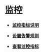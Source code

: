 # 监控<a name="elb_ug_jk_0000"></a>

-   **[监控指标说明](监控指标说明.md)**  

-   **[设置告警规则](设置告警规则.md)**  

-   **[查看监控指标](查看监控指标.md)**  



